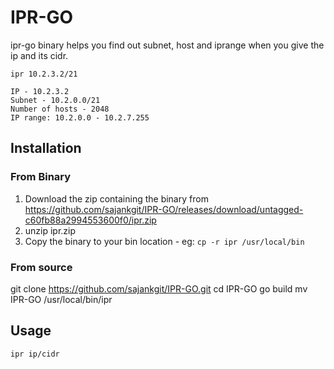 # IPR-GO

ipr-go binary helps you find out subnet, host and iprange when you give the ip and its cidr.

```
ipr 10.2.3.2/21

IP - 10.2.3.2
Subnet - 10.2.0.0/21
Number of hosts - 2048
IP range: 10.2.0.0 - 10.2.7.255
```

## Installation 

### From Binary

1. Download the zip containing the binary from https://github.com/sajankgit/IPR-GO/releases/download/untagged-c60fb88a2994553600f0/ipr.zip
2. unzip ipr.zip
3. Copy the binary to your bin location - eg: `cp -r ipr /usr/local/bin`

### From source

git clone https://github.com/sajankgit/IPR-GO.git
cd IPR-GO
go build
mv IPR-GO /usr/local/bin/ipr

## Usage
`ipr ip/cidr`
